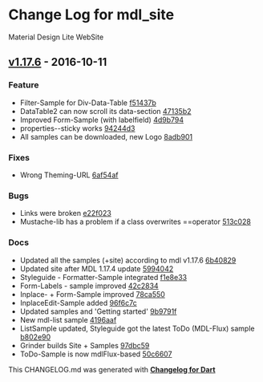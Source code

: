 # Change Log for mdl_site
Material Design Lite WebSite

## [v1.17.6](http://github.com/mikemitterer/dart-material-design-lite-site/compare/v1.17.6) - 2016-10-11

### Feature
* Filter-Sample for Div-Data-Table [f51437b](https://github.com/mikemitterer/dart-material-design-lite-site/commit/f51437bb1a1310eef13fe8cc78287226e3e274fe)
* DataTable2 can now scroll its data-section [47135b2](https://github.com/mikemitterer/dart-material-design-lite-site/commit/47135b26cefb67bfe8814ea05b7cba3ae73a632c)
* Improved Form-Sample (with labelfield) [4d9b794](https://github.com/mikemitterer/dart-material-design-lite-site/commit/4d9b794eb5d555a62a727da424f5c6f43d5db7b5)
* properties--sticky works [94244d3](https://github.com/mikemitterer/dart-material-design-lite-site/commit/94244d313976346e9edebd3348c71471bd74ca85)
* All samples can be downloaded, new Logo [8adb901](https://github.com/mikemitterer/dart-material-design-lite-site/commit/8adb90152528d2d61b7664e4376efd866e49c7d6)

### Fixes
* Wrong Theming-URL [6af54af](https://github.com/mikemitterer/dart-material-design-lite-site/commit/6af54af43f22a46d7d31f64ae8b59675c222f853)

### Bugs
* Links were broken [e22f023](https://github.com/mikemitterer/dart-material-design-lite-site/commit/e22f023bee587a9638c7deaf651de5d0d2f05ac4)
* Mustache-lib has a problem if a class overwrites ==operator [513c028](https://github.com/mikemitterer/dart-material-design-lite-site/commit/513c028905f73551b2d9e7e0c71903b279fd0197)

### Docs
* Updated all the samples (+site) according to mdl v1.17.6 [6b40829](https://github.com/mikemitterer/dart-material-design-lite-site/commit/6b40829923200799b35ab88ed31c80d8150206bf)
* Updated site after MDL 1.17.4 update [5994042](https://github.com/mikemitterer/dart-material-design-lite-site/commit/59940423f301a85ed7310a490771a495b4b20ca6)
* Styleguide - Formatter-Sample integrated [f1e8e33](https://github.com/mikemitterer/dart-material-design-lite-site/commit/f1e8e334fedeea6837daf8d75a51179b351836b5)
* Form-Labels - sample improved [42c2834](https://github.com/mikemitterer/dart-material-design-lite-site/commit/42c2834aef5ec9c6e36b184e9d512af78f60fbef)
* Inplace- + Form-Sample improved [78ca550](https://github.com/mikemitterer/dart-material-design-lite-site/commit/78ca550f2646e9fb893f7a6e2b7befca9658a9a7)
* InplaceEdit-Sample added [96f6c7c](https://github.com/mikemitterer/dart-material-design-lite-site/commit/96f6c7cde13ddb79cd99ddb5269a86855099e7c9)
* Updated samples and 'Getting started' [9b9791f](https://github.com/mikemitterer/dart-material-design-lite-site/commit/9b9791f526af5505bf1ed97e764bc2a28e859434)
* New mdl-list sample [4196aaf](https://github.com/mikemitterer/dart-material-design-lite-site/commit/4196aafdaf38a0763baefb1ab5414c01feaa509b)
* ListSample updated, Styleguide got the latest ToDo (MDL-Flux) sample [b802e90](https://github.com/mikemitterer/dart-material-design-lite-site/commit/b802e90f4beec1e6d47f26282294d84ea6b93013)
* Grinder builds Site + Samples [97dbc59](https://github.com/mikemitterer/dart-material-design-lite-site/commit/97dbc594b8bdb9c7bc0954ec01ac9d99b6213591)
* ToDo-Sample is now mdlFlux-based [50c6607](https://github.com/mikemitterer/dart-material-design-lite-site/commit/50c6607f2c551c66980f93c3cb9929c7fae30de3)


This CHANGELOG.md was generated with [**Changelog for Dart**](https://pub.dartlang.org/packages/changelog)
